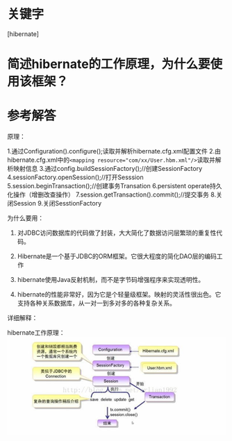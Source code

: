 # 关键字

 \[hibernate\] 


# 简述hibernate的工作原理，为什么要使用该框架？


# 参考解答

原理：

1.通过Configuration().configure();读取并解析hibernate.cfg.xml配置文件
2.由hibernate.cfg.xml中的`<mapping resource="com/xx/User.hbm.xml"/>`读取并解析映射信息
3.通过config.buildSessionFactory();//创建SessionFactory
4.sessionFactory.openSession();//打开Sesssion
5.session.beginTransaction();//创建事务Transation
6.persistent operate持久化操作（增删改查操作）
7.session.getTransaction().commit();//提交事务
8.关闭Session
9.关闭SesstionFactory

为什么要用：

1. 对JDBC访问数据库的代码做了封装，大大简化了数据访问层繁琐的重复性代码。

2. Hibernate是一个基于JDBC的ORM框架。它很大程度的简化DAO层的编码工作

3. hibernate使用Java反射机制，而不是字节码增强程序来实现透明性。

4. hibernate的性能非常好，因为它是个轻量级框架。映射的灵活性很出色。它支持各种关系数据库，从一对一到多对多的各种复杂关系。

详细解释：

hibernate工作原理：![](/assets/20161206220703667.jpg)








